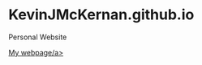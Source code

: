 # KevinJMcKernan.github.io
Personal Website 

<a href="https://www.linkedin.com/in/kevin-mckernan-201654145/">My webpage/a>



